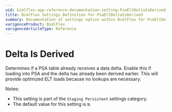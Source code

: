 ```yaml
---
uid: bimlflex-app-reference-documentation-setting-PsaEltDeltaIsDerived
title: BimlFlex Settings Definition for PsaEltDeltaIsDerived
summary: Documentation of settings option within BimlFlex for PsaEltDeltaIsDerived
varigenceProduct: BimlFlex
varigenceArticleType: Reference
---
```


# Delta Is Derived

Determines if a PSA table already receives a data delta. Enable this if loading into PSA and the delta has already been derived earlier. This will provide optimized ELT loads because no lookups are necessary.

Notes:
* This setting is part of the `Staging Persistent` settings category.
* The default value for this setting is `N`.